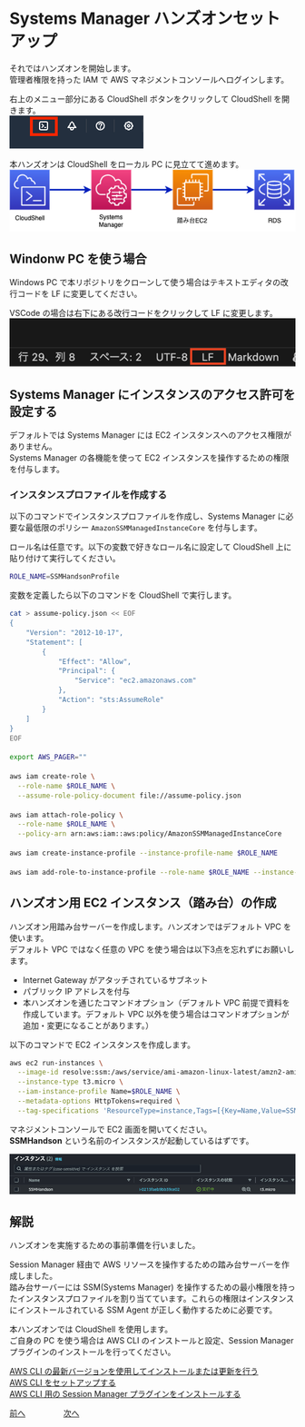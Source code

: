 # Systems Manager ハンズオンセットアップ

それではハンズオンを開始します。  
管理者権限を持った IAM で AWS マネジメントコンソールへログインします。  

右上のメニュー部分にある CloudShell ボタンをクリックして CloudShell を開きます。  
![img](img/cloudshell.png)   

本ハンズオンは CloudShell をローカル PC に見立てて進めます。    
![img](img/handson_diagram.drawio.png)

## Windonw PC を使う場合

Windows PC で本リポジトリをクローンして使う場合はテキストエディタの改行コードを LF に変更してください。  

VSCode の場合は右下にある改行コードをクリックして LF に変更します。  
![img](img/chap01_vscode_lf.png)

## Systems Manager にインスタンスのアクセス許可を設定する

デフォルトでは Systems Manager には EC2 インスタンスへのアクセス権限がありません。  
Systems Manager の各機能を使って EC2 インスタンスを操作するための権限を付与します。  

### インスタンスプロファイルを作成する

以下のコマンドでインスタンスプロファイルを作成し、Systems Manager に必要な最低限のポリシー `AmazonSSMManagedInstanceCore` を付与します。  

ロール名は任意です。以下の変数で好きなロール名に設定して CloudShell 上に貼り付けて実行してください。  

```bash
ROLE_NAME=SSMHandsonProfile
```

変数を定義したら以下のコマンドを CloudShell で実行します。  

```bash
cat > assume-policy.json << EOF
{
    "Version": "2012-10-17",
    "Statement": [
        {
            "Effect": "Allow",
            "Principal": {
                "Service": "ec2.amazonaws.com"
            },
            "Action": "sts:AssumeRole"
        }
    ]
}
EOF

export AWS_PAGER=""

aws iam create-role \
  --role-name $ROLE_NAME \
  --assume-role-policy-document file://assume-policy.json

aws iam attach-role-policy \
  --role-name $ROLE_NAME \
  --policy-arn arn:aws:iam::aws:policy/AmazonSSMManagedInstanceCore

aws iam create-instance-profile --instance-profile-name $ROLE_NAME

aws iam add-role-to-instance-profile --role-name $ROLE_NAME --instance-profile-name $ROLE_NAME
```

## ハンズオン用 EC2 インスタンス（踏み台）の作成

ハンズオン用踏み台サーバーを作成します。ハンズオンではデフォルト VPC を使います。  
デフォルト VPC ではなく任意の VPC を使う場合は以下3点を忘れずにお願いします。    

- Internet Gateway がアタッチされているサブネット
- パブリック IP アドレスを付与
- 本ハンズオンを通じたコマンドオプション（デフォルト VPC 前提で資料を作成しています。デフォルト VPC 以外を使う場合はコマンドオプションが追加・変更になることがあります。）


以下のコマンドで EC2 インスタンスを作成します。  

```bash
aws ec2 run-instances \
  --image-id resolve:ssm:/aws/service/ami-amazon-linux-latest/amzn2-ami-hvm-x86_64-gp2 \
  --instance-type t3.micro \
  --iam-instance-profile Name=$ROLE_NAME \
  --metadata-options HttpTokens=required \
  --tag-specifications 'ResourceType=instance,Tags=[{Key=Name,Value=SSMHandson}]' 'ResourceType=volume,Tags=[{Key=Name,Value=SSMHandson}]'
```

マネジメントコンソールで EC2 画面を開いてください。  
**SSMHandson** という名前のインスタンスが起動しているはずです。  

![ec2](./img/ec2_bastion.png)


## 解説

ハンズオンを実施するための事前準備を行いました。  

Session Manager 経由で AWS リソースを操作するための踏み台サーバーを作成しました。  
踏み台サーバーには SSM(Systems Manager) を操作するための最小権限を持ったインスタンスプロファイルを割り当てています。これらの権限はインスタンスにインストールされている SSM Agent が正しく動作するために必要です。    


本ハンズオンでは CloudShell を使用します。  
ご自身の PC を使う場合は AWS CLI のインストールと設定、Session Manager プラグインのインストールを行ってください。  

[AWS CLI の最新バージョンを使用してインストールまたは更新を行う](https://docs.aws.amazon.com/ja_jp/cli/latest/userguide/getting-started-install.html#cliv2-linux-install)  
[AWS CLI をセットアップする](https://docs.aws.amazon.com/ja_jp/cli/latest/userguide/getting-started-quickstart.html)  
[AWS CLI 用の Session Manager プラグインをインストールする](https://docs.aws.amazon.com/ja_jp/systems-manager/latest/userguide/session-manager-working-with-install-plugin.html)  


 [前へ](./README.md) &nbsp; &nbsp; &nbsp; &nbsp; &nbsp; &nbsp; &nbsp; &nbsp; [次へ](./chapter02.md) 



